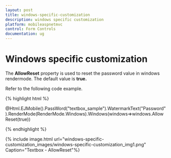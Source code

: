 ```yaml
---
layout: post
title: windows-specific-customization
description: windows specific customization
platform: mobileaspnetmvc
control: Form Controls
documentation: ug
---
```


# Windows specific customization

The **AllowReset** property is used to reset the password value in windows rendermode. The default value is **true.**

Refer to the following code example.

{% highlight html %}

@Html.EJMobile().PassWord("textbox_sample").WatermarkText("Password").RenderMode(RenderMode.Windows).Windows(windows=>windows.AllowReset(true))

{% endhighlight %}

{% include image.html url="windows-specific-customization_images/windows-specific-customization_img1.png" Caption="Textbox - AllowReset"%}

